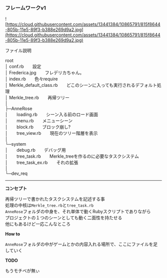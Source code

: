 
### フレームワークv1

![https://cloud.githubusercontent.com/assets/13441384/10865791/815f8644-805b-11e5-89f3-b388e269d9a2.jpg](https://cloud.githubusercontent.com/assets/13441384/10865791/815f8644-805b-11e5-89f3-b388e269d9a2.jpg)

ファイル説明

root<br>
│  conf.rb　　設定<br>
│  Frederica.jpg　　フレデリカちゃん。<br>
│  index.rb　　色々require<br>
│  Merkle_default_class.rb　　どこのシーンに入っても実行されるデフォルト処理<br>
│  Merkle_tree.rb　　再帰ツリー<br>
│<br>
├─AnneRose<br>
│　　loading.rb　　シーン入る前のロード画面<br>
│　　menu.rb　　メニューシーン<br>
│　　block.rb　　ブロック崩し?<br>
│　　tree_view.rb　　現在のツリー階層を表示<br>
│<br>
└─system<br>
│　　debug.rb　　デバッグ用<br>
│　　tree_task.rb　　Merkle_treeを作るのに必要なタスクシステム<br>
│　　tree_task_ex.rb　　それの拡張<br>
│<br>
└─dev_req<br>


---

**コンセプト**

再帰ツリーで書かれたタスクシステムを記述する事<br>
処理の中核は`Merkle_tree.rb`と`tree_task.rb`<br>
`AnneRose`フォルダの中身を、それ単体で動くRubyスクリプトでありながら<br>
プロジェクトの１つのシーンとしても動く二面性を持たせる<br>
他にもあるけど一応こんなところ

**How to**

`AnneRose`フォルダの中がゲームとかの内容入れる場所で、ここにファイルを足していく


**TODO**

もうモチベが無ぃ
